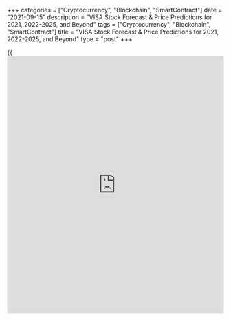 +++
categories = ["Cryptocurrency", "Blockchain", "SmartContract"]
date = "2021-09-15"
description = "VISA Stock Forecast & Price Predictions for 2021, 2022-2025, and Beyond"
tags = ["Cryptocurrency", "Blockchain", "SmartContract"]
title = "VISA Stock Forecast & Price Predictions for 2021, 2022-2025, and Beyond"
type = "post"
+++

{{<iframe id="large-banner" src="https://www.bounty.group/#slide=19.0" width="100%" height="600" scrolling="no" style="border: 0px solid rgb(216, 221, 230); border-radius: 3px;">}}

2021-09-15

2021-09-15

Visa Stock Forecast: Will the Company Continue to Be Stable?Jana Kane

Visa is a globally known payments giant, among Mastercard and UnionPay,
with the largest market share. Visa payments are accepted in more
countries than those of other payment companies. Everyone knows Visa
Inc. Although the company doesn't produce cards itself, credit and debit
cards worldwide have its logo.

[Visa Inc.][1] operates in an industry that is barely affected by global
shocks; people always need food and clothes, so they make payments at
least in shops. Even the coronavirus crisis couldn't affect Visa stocks.
Although its equities fell 37%, the crash was smaller than that of other
companies.

The article covers the following subjects:

The coronavirus restrictions will be lifted soon. Is it a reason for the
stocks’ further appreciation? Will the price of Visa stock go up? Let's
find out!

## Visa Inc. Stocks: a Brief Overview

Visa Inc. ([NYSE: V][2]) is a global payments technology company, one of
the major digital payments providers. Its products and services include
a transaction processing payment network VisaNet, which provides
authorization, clearing, and settlement of payment transactions, value-
added services, card products, and platforms. The company operates under
Visa, Visa Electron, Interlink, VPAY, and PLUS brands.

Here is some data on Visa’s stocks (as of May 25, 2021):

  * Market cap: $489 billion

  * Shares outstanding: 1.9 billion

  * Public float: 1.691 million

  * P/E ratio: 47.38

  * Payout ratio: 22.98% (based on this year's estimates)

  * EPS: $5.04 

  * Dividend Yield: 0.56%

  * Total return price range: 179.23 – 237.50

  * Annual dividend: $1.28

  * Forecast 12-month forward PEG Ratio: 2.2

  * Average volume: 9.02 million 

Visa Inc. was founded in 1958. Still, it became a publicly traded
company only on March 8, 2008. Visa held the largest IPO in the US.
Then, it managed to sell 406 mln shares at $44 per share and raised
$17.9 billion. The stock split was done only once in March 2015 at a
four-to-one ratio.

The corporation has two share classes. Class A shares are common stocks
traded on the NYSE. All [investor](https://www.fintechee.com/tutorial-for-forex-trading/investor-mode/)s have a buyright to them. There is a
dividend increase by an average of 20.92% each year.

Ahead of the IPO, the enterprise set up special Class B stocks related
to the merchant lawsuits. Only financial institutions own Class B
shares. These equities are structured in a way so that growth in Visa's
litigation escrow account is used as a buyback of the class A shares.

The current Visa stock quote is 223.79 US dollar.

## Major Factors That Affect Visa Stock Price in 2021 & Beyond

It's not a secret that the values of companies' stocks depend on the
same set of factors. They include internal company and industry [news](https://www.letsplayfx.com/blog/forex-news-website/),
company financial performance, strong demand and supply, global
environment, [investor](https://www.fintechee.com/tutorial-for-forex-trading/investor-mode/) sentiment, etc.

In this section, we will discover the fundamental factors that may
precisely affect the V stock forecast.

### Consumer Spending

Client services, cross-border transactions, data processing, and value-
added services make up an enterprise's revenue.

The payments company is largely affected by changes in consumer spending
opportunities. The Covid-19 lockdown led to a 5% YoY fall in 2020 due to
lower cross-border volumes and a drop in payment volume and processed
transactions.

Although the lockdown has been easing, there is still no clarity. The
further opening of borders will support Visa stocks. In case of
prolonged restrictions, the shares won't be able to reach new highs.

### Fees

The largest part of Visa’s revenue comes from transaction fees when Visa
cards are used. The company charges service fees, data processing fees,
and international fees.

An increase in fees boosts Visa’s earnings and leads to a rise in share
value. In 2020, Visa and MasterCard tried to increase interchange fees
for some types of purchases made by credit cards. Interchange or swipe
fees are provided by merchants to banks that issue cards and credit card
companies for processing card transactions. However, rising pressure
from lawmakers and trade groups made the payments services postpone the
initiative until 2022.

If the company manages to increase swipe fees in 2022, the stocks’ rise
will be supported.

### Technologies

Crypto Implementation. The corporation plans to become the first
payments company to launch a major network with transactions in USD
Coin. Visa is testing the settlement with Crypto.com. Later this year,
we can expect cooperation with other companies. If the company can reach
new partnerships in the cryptocurrency industry, it will cover new
markets, and its shares will potentially surge.

AI technologies. At the beginning of 2021, the company introduced a
range of services powered by artificial intelligence for immediate and
more transparent payments. Such improvements support the share price.

## Visa Stock Forecast for 2021: Analysts’ Recommendations

The average 12-month forecast by [25 Wall Street analysts][3] is
$250.22, a 9.11% upward movement. The highest price target is set at
$280.00; the lowest possible rate is $220.00. 24 of 25 ratings are
“Buy,” with only 1 of holding.

### Ramsey El-Assal, Barclays



In a recent report, Ramsey El-Assal from Barclays boosted the stock
price target from $250.00 to $275.00. The analyst maintained the rating
at “Overweight.”

### Moshe Orenbuch, Credit Suisse

Credit Suisse, represented by Moshe Orenbuch, has the price expectation
at $280 (vs. $270 previous Visa stock outlook) with an “Outperform”
rating.

### Wells Fargo & Company

Wells Fargo & Company increased its Visa stock price prediction from
$240.00 to $265.00 without any rating.

### James Faucette, Morgan Stanley

James Faucette at Morgan Stanley raised the Visa share price forecast
from $258.00 to $279.00 with an “Overweight” rating.

### BMO Capital Markets

Analysts at BMO Capital Markets improved the Visa price target from
$230.00 to $245.00. The rating is "Outperform."



## Visa Stock Technical Analysis

To make a realistic forecast for [Visa][4]'s stock, we need to identify
the general market situation, global trends, and key levels. We'll do a
technical analysis of the monthly chart for those purposes.

As the chart above suggests, a global bullish trend has been developing
for the last five years at least. The trade volumes indicate that
trading activity had been growing until spring 2020. That means big
traders were interested in raising Visa's stock quotes. However, trade
volumes have been falling gradually for one and a half years.

Two trend development stages can be singled out there:

It's the second stage that we're observing. It will continue until a
global reversal has occurred, confirmed by a crossover of the blue trend
line.

Until then, we can only talk about a local correction, indicated by the
increase in trading activity on the ultimate completed red candlestick.
A breakout of the support level of 214 USD marked with the red line will
confirm[ Visa stock][5]'s projected fall in the near future.

### Visa Stock Forecast For Next Three Months

Let's analyze the [daily](https://www.fintecher.org/2020/03/03/forex-trading-daily-strategy/) chart to make a short-term forecast for three
months.

The Fibo grid laid onto [Visa][5]'s prediction chart will help us divide
the global trend into a few stages. I’ve singled out three of them:

  * 1 — the trend start area located between 0 and 0.236. Approaching that area points to a high risk of the trend's ending. The chart shows that area supported the buyer many times during the whole trend development period.

  * 2 and 3 — the red and the blue price consolidation areas located between 0.236 and 1.618 Fibonacci levels from the trend's bottom. 0.786 Fibo projection lies between those two areas and creates powerful support for the bulls.

Visa's price chart has retraced from the third area's upper limit. The
red support level of 215 US dollars will help us assess the potential of
bearish momentum.

The second consolidation area's limit and a strong psychological level
lie farther down, at around 205 USD and 200 USD, respectively.

On the one hand, those powerful support levels located so close suggest
the bears can't break through them; on the other hand, they might
continue pressing the price if the buyers' reaction to approaching those
levels is weak.

In the latter case, a correction target will be around 175 USD, the
second area's lower limit. A long-term ascending trend line lies there
as well, and it will support the buyer. A further downward movement
looks unlikely.

The indicator analysis will help us obtain some additional signals.

The [MACD][6] chart crossed the zero line last month and continues
dropping. It almost reached this year's minimum marked with the red line
on the indicator's MAs. Crossing that level from above will suggest a
high probability of the Visa to USD's further decline.

The current slowdown of the indicator's lines lets us presume that the
stock is oversold locally. So, we may also suppose that the market will
switch to a short-term bullish correction. At the same time, a bullish
price movement is limited by the local uptrend's line that started in
spring 2020 (marked with the blue dotted line). That level will prevent
the Visa value from recovering. The Visa stock's price will likely
retrace to 215 USD in the coming months once the level is retested from
below.

### Long-Term Visa Analysis for 2021/2022

Let's do a technical analysis of the VISA price [history](https://www.fixpro.org/post/chargeless-historical-data-api-backtesting/) and make a
prediction for the nearest 12 months.

I plotted monthly price projections on the price prediction chart above
using [Bollinger bands][7].

A crossover of the local trend line and other signals mentioned above
point to a slowdown of the price rise and an eventual consolidation at
the minimum.

VISA's future value won't likely drop below 200 US dollars by the
beginning of 2022.

The Visa stock's bearish potential will determine further developments.
The consolidation is likely to continue near the third area's lower
limits, at around 200 USD. The market won't be flat forever.

The bulls have every chance to update Visa's all-time high as early as
the end of 2022 if they manage to consolidate at 200 USD. Their failure
to do that won't be a disaster either since they have a good opportunity
to buy Visa shares at a discount, at 175 USD. The price is unlikely to
drop below that level.

Check the table below for the [Visa stock][5]'s expected trading ranges
for each month.

Month

|

Visa stock price  
  
---|---  
  
Minimum

|

Maximum  
  
September

 2021

|

220

|

240  
  
October

 2021

|

210

|

240  
  
November

2021

|

205

|

235  
  
December

2021

|

200

|

225  
  
January

2022

|

202

|

227  
  
February

2022

|

205

|

235  
  
March

2022

|

218

|

245  
  
April

2022

|

210

|

237  
  
May

2022

|

205

|

231  
  
June

2022

|

205

|

224  
  
July

 2022

|

210

|

235  
  
August 2022

|

215

|

243  
  
#### Visa Long-Term Trading Plan

Let's make a trading plan for Visa based on Visa stock's projected price
fluctuations. The main objective will be trading within the third area's
channel and exploiting the stock's volatility.

Given the corrective sentiment, the nearest level for opening a trade is
at around 215 USD, the blue line.

Place Stop Loss at a safe distance, below 200 USD.

A projected price target will be the consolidation area's upper limit at
around 235 - 240 USD.

If we're lucky, we will conduct two or three trades while a flat trend
unfolds. I don't recommend opening short trades as the main trend
remains bullish, and the market can easily trigger short position stops.

Don't play against the trend and follow your own risk management rules!

Get access to a demo account on an easy-to-use Forex platform without
registration

[ Go to Demo Account ][8]

[Visa][5] Technical analysis is presented by Mikhail Hypov.

## Visa Stock Forecast for 2022

How much can Visa stock grow? Visa shares aren't subject to significant
price movements. According to Wallet Investor’s price projection, the
company will be able to reach a new all-time high of $273 by the end of
the year. The source expects a solid uptrend. Beginning 2022 near $242,
the stocks will move up towards $273 by the end of the year.

If you check rate fluctuations month by month, you will notice that the
difference between the minimum and maximum values is narrow. It signals
the stability of the company and attractive opportunities for long-term
[investor](https://www.fintechee.com/tutorial-for-forex-trading/investor-mode/)s.

If the company succeeds in raising swipe fees, its earnings will move
up. Thus, [investor](https://www.fintechee.com/tutorial-for-forex-trading/investor-mode/)s can expect future growth in shares, so the Visa
stock projection will be proven.

Month

|

Opening price

|

Closing price

|

Minimum price

|

Maximum price  
  
---|---|---|---|---  
  
January 2022

|

242.766

|

244.747

|

242.766

|

244.747  
  
February 2022

|

244.938

|

248.334

|

244.938

|

248.373  
  
March 2022

|

248.413

|

247.557

|

246.559

|

248.413  
  
April 2022

|

247.690

|

252.787

|

247.690

|

252.787  
  
May 2022

|

253.150

|

256.433

|

253.150

|

256.433  
  
June 2022

|

256.535

|

258.008

|

256.535

|

258.008  
  
July 2022

|

258.080

|

262.051

|

258.080

|

262.082  
  
August 2022

|

261.953

|

265.137

|

261.953

|

265.137  
  
September 2022

|

265.230

|

265.873

|

265.230

|

265.873  
  
October 2022

|

265.974

|

267.672

|

265.974

|

267.672  
  
November 2022

|

267.959

|

271.382

|

267.959

|

271.389  
  
December 2022

|

271.422

|

273.634

|

271.420

|

273.634  
  
 _Source: Wallet Investor_

## Visa Class A Stock Forecast for 2023

In 2023, there is a rising tendency for the V stocks. And the projection
looks realistic. The shares will jump above $300. The expected highest
rate is $304.883. The average range between the minimum and maximum
prices is $3, which means the company won't suffer dramatic drops during
the year.

Month

|

Opening price

|

Closing price

|

Minimum price

|

Maximum price  
  
---|---|---|---|---  
  
January 2023

|

274.011

|

276.268

|

274.011

|

276.268  
  
February 2023

|

276.307

|

279.878

|

276.307

|

279.878  
  
March 2023

|

279.813

|

278.915

|

277.989

|

279.813  
  
April 2023

|

279.359

|

284.023

|

279.359

|

284.023  
  
May 2023

|

284.406

|

287.788

|

284.406

|

287.788  
  
June 2023

|

287.940

|

289.381

|

287.940

|

289.381  
  
July 2023

|

289.667

|

293.400

|

289.667

|

293.495  
  
August 2023

|

293.496

|

296.554

|

293.356

|

296.554  
  
September 2023

|

296.608

|

297.227

|

296.608

|

297.227  
  
October 2023

|

297.337

|

299.169

|

297.337

|

299.169  
  
November 2023

|

299.304

|

302.814

|

299.304

|

302.814  
  
December 2023

|

302.812

|

304.883

|

302.812

|

304.883  
  
 _Source: Wallet Investor_

## Long-Term Visa Stock Forecast for 2025 and Beyond

Analysts of Wallet Investor believe the bullish trend will prevail at
least until the middle of 2026. As the company owns a large share of the
payments market, the downtrend can occur if only another global shock
like Covid-19 happens. The future price of Visa shares can reach 368.111
by December 2025.

Month

|

Opening price

|

Closing price

|

Minimum price

|

Maximum price  
  
---|---|---|---|---  
  
2025  
  
January 2025

|

336.867

|

339.104

|

336.867

|

339.104  
  
February 2025

|

339.326

|

342.666

|

339.326

|

342.715  
  
March 2025

|

342.438

|

341.787

|

340.900

|

342.462  
  
April 2025

|

342.064

|

347.265

|

342.064

|

347.265  
  
May 2025

|

347.417

|

350.554

|

347.417

|

350.554  
  
June 2025

|

350.909

|

352.222

|

350.909

|

352.222  
  
July 2025

|

352.441

|

356.333

|

352.441

|

356.382  
  
August 2025

|

356.287

|

359.225

|

356.190

|

359.225  
  
September 2025

|

359.438

|

360.220

|

359.438

|

360.220  
  
October 2025

|

360.239

|

362.053

|

360.239

|

362.053  
  
November 2025

|

362.538

|

365.592

|

362.538

|

365.592  
  
December 2025

|

365.620

|

368.111

|

365.620

|

368.111  
  
2026  
  
January 2026

|

368.269

|

370.445

|

368.269

|

370.445  
  
February 2026

|

370.621

|

374.113

|

370.621

|

374.136  
  
March 2026

|

373.954

|

373.286

|

372.317

|

373.997  
  
April 2026

|

373.412

|

378.668

|

373.412

|

378.668  
  
May 2026

|

378.779

|

380.440

|

378.779

|

380.440  
  
 _Source: Wallet Investor_

What will Visa be worth in 10 years? Even analysts find it difficult to
answer. Please consider that such long-term predictions are approximate
and subject to constant review due to many uncertainties. Source: Wallet
Investor

## A Retrospective Look at Visa's Price History

Historical accuracy is vital when defining the projected growth rate. If
you look at the whole chart (beginning in 2008), you will notice that
[Visa stocks][2] don't suffer significant price volatility. The share
price is stable, which makes Visa shares a favorable long-term
investment. Let's look at the most crucial price fluctuations.

The first noticeable price drop happened in December 2018, when the
Nasdaq, Dow Jones, and S&P 500 survived the worst month since 2009. The
stock market reacted to the US-China trade war, the risks of a
government shutdown, the falling global economic growth, and worries
about the Fed's monetary [policy](https://www.fintechee.com/policy/). Visa shares were trading below $122 on
December 24, the lowest level in 7 months. However, it became a starting
point for the following uptrend.

2019 was quite stable for the company. Shares set new highs despite some
declines. On February 19, 2020, the price was at $214, the threshold the
company reached next time only in August 2020.

Why was [Visa stock][9] down? We all know what happened to the world in
February 2020 - the coronavirus. Visa shares weren’t an exclusion during
the global stock crash. The price plunged from $212.25 to $135.74. March
23 became a turning point for the price - a sharp bearish trend was
replaced by an upward movement, which was in force until September 2020.

The following decline wasn't as dramatic as in February and March, but
it pulled the share rate below $200 again. Wall Street sell-off and the
announcement that the company planned to [acquire the fintech startup
YellowPepper][10] pulled the price down.

The price started recovering on October 28 when the corporation reported
its fourth-quarter financial results. The report highlighted a quarterly
revenue fall, cross-border transaction volume's decrease, and fiscal
earnings decline. However, the number of processed transactions rose by
2 percent, and the adjusted earnings per share were better than expected
($1.12 vs. $1.09). Overall, Visa Inc. performed better than anticipated
between July and September. As a result, stocks jumped by 3.2 percent.

The financial outlook highly impacts Visa shares. According to the
fiscal year 2021 earnings report for Q1, net revenue growth dropped by
6% YoY, while net income declined by 4% YoY. As a result, the shares
moved down.

## Is It Good to Invest in Visa (V)?

Visa's future is promising. Visa shares are a good long-term investment.
If you are an intraday trader, the lack of significant price
fluctuations can be a disadvantage. However, if you want to invest in a
stable asset, invest in Visa shares as the buy or sell question won’t
arise.

Year

|

Average

|

Low

|

High  
  
---|---|---|---  
  
2021

|

$232.46

|

$230.7

|

$234.59  
  
2022

|

$252.29

|

$234.86

|

$270.94  
  
2023

|

$278.35

|

$272.98

|

$287.3  
  
2024

|

$296.09

|

$289.07

|

$301.07  
  
2025

|

$305.74

|

$301.92

|

$308.63  
  
2026

|

$263.68

|

$212.83

|

$302.61  
  
2027

|

$213.34

|

$205.62

|

$215.22  
  
2028

|

$222.61

|

$204.31

|

$233.73  
  
2029

|

$225.31

|

$219.8

|

$229.96  
  
2030

|

$221.55

|

$216.77

|

$233.95  
  
 _Source:[AI Pickup LLC][11]_

Stock trading is a challenging activity. A lack of volatility is not a
guarantee of profitable trades. We recommend you practice on a demo
account before entering a real market. A Liteforex demo account is a
great way to train. A wide range of instruments and technical
indicators, along with real market conditions, will allow you to gain
expertise.

## Visa Price Prediction FAQ

 _Information in this article does not provide investment advice. The
data and opinions are collected from multiple sources. Thus, a
possibility of inaccuracy exists. Before investing, do your own research
together with fundamental and technical stock analysis._

## Price chart of V in real time mode

The content of this article reflects the author’s opinion and does not
necessarily reflect the official position of LiteForex. The material
published on this page is provided for informational purposes only and
should not be considered as the provision of investment advice for the
purposes of Directive 2004/39/EC.

Rate this article:

{{value}}

( {{count}} {{title}} )

   1. my.liteforex.com/trading/chart?symbol=%23V
   2. my.liteforex.com/trading/chart?symbol=%23V&returnUrl=true
   3. www.marketbeat.com/stocks/NYSE/V/
   4. www.liteforex.com/trading/trading-instruments/cfd-nyse/v/
   5. my.liteforex.com/trading/chart?symbol=#V
   6. www.liteforex.com/blog/for-[beginners](https://www.playgroundfx.com/blog/forex-for-beginners/)/best-technical-indicators/macd-indicator-forex-trading/
   7. www.liteforex.com/blog/for-[beginners](https://www.playgroundfx.com/blog/forex-for-beginners/)/best-technical-indicators/bollinger-bands/
   8. my.liteforex.com/trading/?category=analysts-opinions&slug=visa-stock-forecast-and-price-prediction&type=currency
   9. www.liteforex.com/trading/trading-instruments/cfd-nyse/V/
   10. www.businesswire.com/[news](https://www.letsplayfx.com/blog/forex-news-website/)/home/20201027006264/en/Visa-to-Acquire-YellowPepper
   11. aipickup.com/